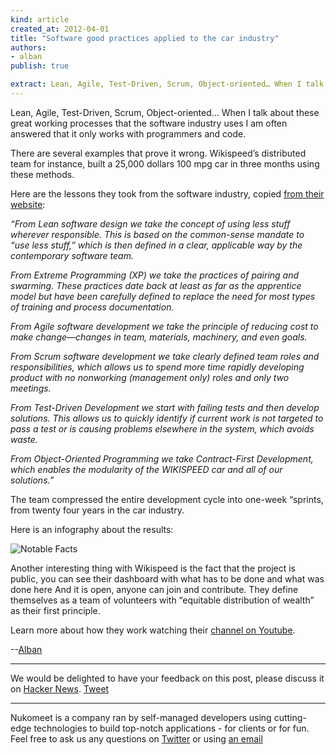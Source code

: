 ```yaml
---
kind: article
created_at: 2012-04-01
title: "Software good practices applied to the car industry"
authors:
- alban
publish: true

extract: Lean, Agile, Test-Driven, Scrum, Object-oriented… When I talk about these great working processes that the software industry uses I am often answered that it only works with programmers and code.
---
```


Lean, Agile, Test-Driven, Scrum, Object-oriented… When I talk about these great working processes that the software industry uses I am often answered that it only works with programmers and code.

There are several examples that prove it wrong. Wikispeed’s distributed team for instance, built a 25,000 dollars 100 mpg car in three months using these methods.

Here are the lessons they took from the software industry, copied [from their website](http://www.wikispeed.com/the-process):

_“From Lean software design we take the concept of using less stuff wherever responsible. This is based on the common-sense mandate to “use less stuff,” which is then defined in a clear, applicable way by the contemporary software team._

_From Extreme Programming (XP) we take the practices of pairing and swarming. These practices date back at least as far as the apprentice model but have been carefully defined to replace the need for most types of training and process documentation._

_From Agile software development we take the principle of reducing cost to make change—changes in team, materials, machinery, and even goals._

_From Scrum software development we take clearly defined team roles and responsibilities, which allows us to spend more time rapidly developing product with no nonworking (management only) roles and only two meetings._

_From Test-Driven Development we start with failing tests and then develop solutions. This allows us to quickly identify if current work is not targeted to pass a test or is causing problems elsewhere in the system, which avoids waste._

_From Object-Oriented Programming we take Contract-First Development, which enables the modularity of the WIKISPEED car and all of our solutions.”_

The team compressed the entire development cycle into one-week “sprints, from twenty four years in the car industry.

Here is an infography about the results:

![Notable Facts](/assets/images/wikispeed.jpg "Notable Facts")

Another interesting thing with Wikispeed is the fact that the project is public, you can see their dashboard with what has to be done and what was done here And it is open, anyone can join and contribute. They define themselves as a team of volunteers with “equitable distribution of wealth” as their first principle.

Learn more about how they work watching their [channel on Youtube](http://www.youtube.com/user/WIKISPEED).

--[Alban](http://twitter.com/albanlv)


- - -

We would be delighted to have your feedback on this post, please discuss it on [Hacker News](http://news.ycombinator.com/item?id=3908716).
<a href="https://twitter.com/share" class="twitter-share-button" data-via="nukomeet" data-size="large">Tweet</a>
<script>!function(d,s,id){var js,fjs=d.getElementsByTagName(s)[0];if(!d.getElementById(id)){js=d.createElement(s);js.id=id;js.src="//platform.twitter.com/widgets.js";fjs.parentNode.insertBefore(js,fjs);}}(document,"script","twitter-wjs");</script>

- - -

Nukomeet is a company ran by self-managed developers using cutting-edge technologies to build top-notch applications - for clients or for fun.
Feel free to ask us any questions on [Twitter](https://twitter.com/#!/nukomeet) or using [an email](mailto:bonjour@nukomeet.com)
